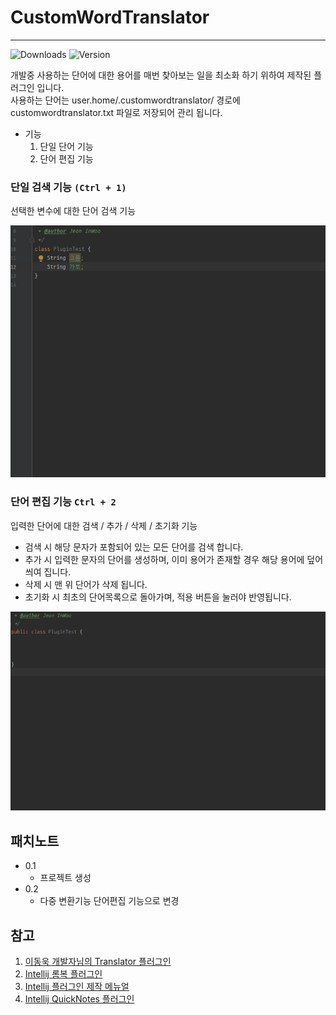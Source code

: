 # CustomWordTranslator
- - -

![Downloads](https://img.shields.io/jetbrains/plugin/d/17105:pluginId)
![Version](https://img.shields.io/jetbrains/plugin/v/17105:pluginId)

개발중 사용하는 단어에 대한 용어를 매번 찾아보는 일을 최소화 하기 위하여 제작된 플러그인 입니다.   
사용하는 단어는 user.home/.customwordtranslator/ 경로에 customwordtranslator.txt 파일로 저장되어 관리 됩니다.

- 기능
    1. 단일 단어 기능
    2. 단어 편집 기능

### 단일 검색 기능 ```(Ctrl + 1)```
선택한 변수에 대한 단어 검색 기능

![translator_plugin_ctrl_1](src/main/resources/readme-img/translator_plugin_ctrl_1.gif)

### 단어 편집 기능 ```Ctrl + 2```
입력한 단어에 대한 검색 / 추가 / 삭제 / 초기화 기능
- 검색 시 해당 문자가 포함되어 있는 모든 단어를 검색 합니다.
- 추가 시 입력한 문자의 단어를 생성하며, 이미 용어가 존재할 경우 해당 용어에 덮어 씌여 집니다.
- 삭제 시 맨 위 단어가 삭제 됩니다.
- 초기화 시 최초의 단어목록으로 돌아가며, 적용 버튼을 눌러야 반영됩니다.

![translator_plugin_ctrl_2](src/main/resources/readme-img/translator_plugin_ctrl_2.gif)

## 패치노트

- 0.1
    - 프로젝트 생성
- 0.2
    - 다중 변환기능 단어편집 기능으로 변경

## 참고

1. [이동욱 개발자님의 Translator 플러그인](https://github.com/jojoldu/translator)
2. [Intellij 롬복 플러그인](https://github.com/mplushnikov/lombok-intellij-plugin)
3. [Intellij 플러그인 제작 메뉴얼](https://plugins.jetbrains.com/docs/intellij/basics.html)
4. [Intellij QuickNotes 플러그인](https://github.com/jrana/quicknotes)